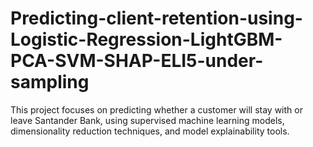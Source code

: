 # Predicting-client-retention-using-Logistic-Regression-LightGBM-PCA-SVM-SHAP-ELI5-under-sampling
This project focuses on predicting whether a customer will stay with or leave Santander Bank, using supervised machine learning models, dimensionality reduction techniques, and model explainability tools.
